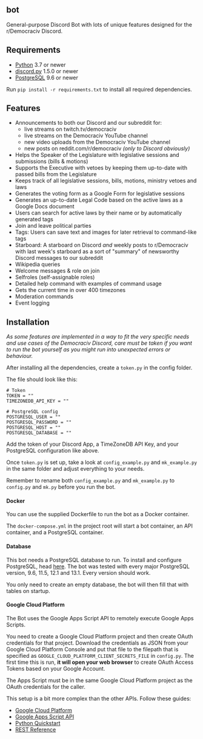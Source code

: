 ##  bot

General-purpose Discord Bot with lots of unique features designed for the r/Democraciv Discord. 


##  Requirements

*  [Python](https://www.python.org/downloads/) 3.7 or newer
*  [discord.py](https://github.com/Rapptz/discord.py) 1.5.0 or newer
*  [PostgreSQL](https://www.postgresql.org/) 9.6 or newer 

Run `pip install -r requirements.txt` to install all required dependencies.

##  Features
*  Announcements to both our Discord and our subreddit for:
    - live streams on twitch.tv/democraciv
    - live streams on the Democraciv YouTube channel
    - new video uploads from the Democraciv YouTube channel
    - new posts on reddit.com/r/democraciv *(only to Discord obviously)*
*  Helps the Speaker of the Legislature with legislative sessions and submissions (bills & motions)
*  Supports the Executive with vetoes by keeping them up-to-date with passed bills from the Legislature
*  Keeps track of all legislative sessions, bills, motions, ministry vetoes and laws
*  Generates the voting form as a Google Form for legislative sessions
*  Generates an up-to-date Legal Code based on the active laws as a Google Docs document
*  Users can search for active laws by their name or by automatically generated tags
*  Join and leave political parties 
*  Tags: Users can save text and images for later retrieval to command-like tags
*  Starboard: A starboard on Discord _and_ weekly posts to r/Democraciv with last week's starboard as a sort of "summary" of newsworthy Discord messages to our subreddit
*  Wikipedia queries
*  Welcome messages & role on join
*  Selfroles (self-assignable roles) 
*  Detailed help command with examples of command usage
*  Gets the current time in over 400 timezones
*  Moderation commands 
*  Event logging 


##  Installation

*As some features are implemented in a way to fit the very specific needs and use cases of the Democraciv Discord, care must be taken if you want
to run the bot yourself as you might run into unexpected errors or behaviour.*

After installing all the dependencies, create a `token.py` in the config folder.

The file should look like this:

```
# Token
TOKEN = ""
TIMEZONEDB_API_KEY = ""

# PostgreSQL config
POSTGRESQL_USER = ""
POSTGRESQL_PASSWORD = ""
POSTGRESQL_HOST = ""
POSTGRESQL_DATABASE = ""
```

Add the token of your Discord App, a TimeZoneDB API Key, and your PostgreSQL configuration like above. 

Once `token.py` is set up, take a look at `config_example.py` and `mk_example.py` in the same folder and adjust everything to your needs.

Remember to rename both `config_example.py` and `mk_example.py` to `config.py` and `mk.py` before you run the bot.

#### Docker

You can use the supplied Dockerfile to run the bot as a Docker container.

The `docker-compose.yml` in the project root will start a bot container, an API container, and a PostgreSQL container.

#### Database

This bot needs a PostgreSQL database to run. To install and configure PostgreSQL, head [here](https://www.postgresql.org/).
 The bot was tested with every major PostgreSQL version, 9.6, 11.5, 12.1 and 13.1. Every version should work.


You only need to create an empty database, the bot will then fill that with tables on startup.


#### Google Cloud Platform

The Bot uses the Google Apps Script API to remotely execute Google Apps Scripts.

You need to create a Google Cloud Platform project and then create OAuth credentials for that project. Download the credentials as JSON from your Google Cloud Platform Console
and put that file to the filepath that is specified as `GOOGLE_CLOUD_PLATFORM_CLIENT_SECRETS_FILE` in `config.py`. The first time this is run, **it will open your web browser** to create OAuth Access Tokens based on your Google Account.
 
The Apps Script must be in the same Google Cloud Platform project as the OAuth credentials for the caller. 

This setup is a bit more complex than the other APIs. Follow these guides: 

*   [Google Cloud Platform](https://console.cloud.google.com/)
*   [Google Apps Script API](https://developers.google.com/apps-script/api/concepts)
*   [Python Quickstart](https://developers.google.com/apps-script/api/quickstart/python)
*   [REST Reference](https://developers.google.com/apps-script/api/reference/rest)


